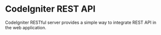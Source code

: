 # CodeIgniter REST API
CodeIgniter RESTful server provides a simple way to integrate REST API in the web application.
